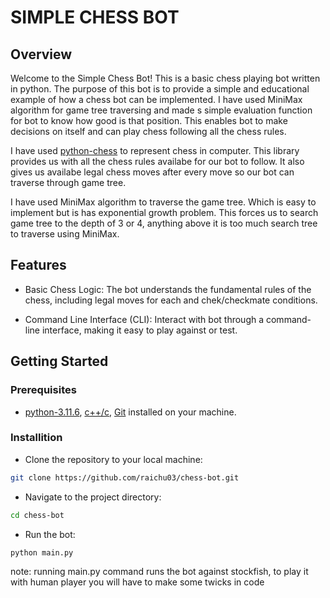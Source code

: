 # SIMPLE CHESS BOT

## Overview

Welcome to the Simple Chess Bot! This is a basic chess playing bot written in python. The purpose of this bot is to provide a simple and educational example of how a chess bot can be implemented. I have used MiniMax algorithm for game tree traversing and made s simple evaluation function for bot to know how good is that position. This enables bot to make decisions on itself and can play chess following all the chess rules.

I have used [python-chess](https://pypi.org/project/chess/) to represent chess in computer. This library provides us with all the chess rules availabe for our bot to follow. It also gives us availabe legal chess moves after every move so our bot can traverse through game tree.

I have used MiniMax algorithm to traverse the game tree. Which is easy to implement but is has exponential growth problem. This forces us to search game tree to the depth of 3 or 4, anything above it is too much search tree to traverse using MiniMax.

## Features

* Basic Chess Logic: The bot understands the fundamental rules of the chess, including legal moves for each and chek/checkmate conditions.

* Command Line Interface (CLI): Interact with bot through a command-line interface, making it easy to play against or test.

## Getting Started

### Prerequisites

* [python-3.11.6](https://www.python.org/downloads/), [c++/c](https://www.tutorialspoint.com/cplusplus/cpp_environment_setup.htm), [Git](https://git-scm.com/downloads) installed on your machine.

### Installition

* Clone the repository to your local machine:

```bash
git clone https://github.com/raichu03/chess-bot.git
```

* Navigate to the project directory:

```bash
cd chess-bot
```

* Run the bot:

```bash
python main.py
```

note: running main.py command runs the bot against stockfish, to play it with human player you will have to make some twicks in code
